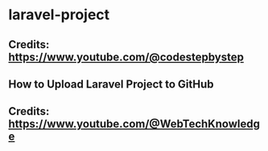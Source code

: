 # laravel-project

## Credits: https://www.youtube.com/@codestepbystep

## How to Upload Laravel Project to GitHub

## Credits: https://www.youtube.com/@WebTechKnowledge

